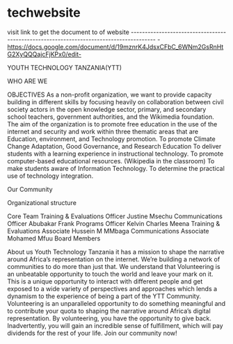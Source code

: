 # techwebsite
visit link to get the document to of website               ---------------------------------------------------------------------------------------         - https://docs.google.com/document/d/19mznrK4JdsxCFbC_6WNm2GsRnHtG2XyQQQajcFjKPx0/edit-







YOUTH TECHNOLOGY TANZANIA(YTT)
<!-- Youth technology Tanzania (YTT) is a Non-Profit organization based in Tanzania dedicated to bridging Free education on technology, Cyber security, Free access to information, Entrepreneurship skills, Leadership skills, Research skills, Climate change, and sustainability issues to the young generation in Primary and Secondary schools. As a youth organization, we strive to promote the use of Open resources (web-based learning) like Wikipedia in the education system in Tanzania. We create this Organization to help youth meet their goals. -->
WHO ARE WE
<!-- We are youth enthused about open source tools and technologies and glad to help widen the internet ecosystem in our country. We are passionate about technology and motivating others to succeed in life. We focused on a Wikimedian and believe it takes people like us to make that great impact.
Together we will
Learn from each other, support each other, and strengthen our network.
Identify focus areas and long-term goals for advocacy and policy-making.
Advocate the value of free knowledge in education
Build capacity in our community, educational institutions, and other actors in the education sector.
Helping others realize their true potential, especially recognizing the ability they have and how to use it. -->


OBJECTIVES
As a non-profit organization, we want to provide capacity building in different skills by focusing heavily on collaboration between civil society actors in the open knowledge sector, primary, and secondary school teachers, government authorities, and the Wikimedia foundation. 
The aim of the organization is to promote free education in the use of the internet and security and work within three thematic areas that are Education, environment, and Technology promotion.
To promote Climate Change Adaptation, Good Governance, and Research Education
To deliver students with a learning experience in instructional technology.
To promote computer-based educational resources. (Wikipedia in the classroom)
To make students aware of Information Technology.
To determine the practical use of technology integration.




















<!-- Strategic Goals
*Training and Development: We are focused on adding value to the skill sets of both community members and organizations. We are passionate about identifying skill gaps and providing relevant content to bridge those gaps. We are also equipped to provide effective training for individuals and organizations in Technology among others.
*Capacity building: Capacity building is a core goal of our work. The (YTT)  team will support capacity building in all primary and Secondary schools by providing onboarding support, training, and  workshops
*Collaboration opportunities: We are committed to working together to achieve our goals and to foster opportunities to collaborate with people in our movement whose voices are often unheard and underrepresented.
*Communication and Storytelling: We will structure our engagement channels and communications to ensure smooth information-sharing practices to reach wider students in our movement.
*Awareness: We will ensure that our work shows the value of technology in education. We will highlight the activities of the (YTT) members for others in the movement to be aware of their work.
Representation: We will ensure volunteers of the small projects in our movement are represented in the activities run by the (YTT).
*Advocacy & Awareness: As a non-profit organization, our commitment is to Advocacy and Awareness creation for policy, policy change, etc. This dedication partly culminates in our drive to contribute to the Open Movement as a recognized affiliate of Wikimedia and Creative Commons.
*Consultancy Services: We are equipped to advise on Creative Commons and other areas of expertise as a non-profit. We create opportunities that invite all who work or have experience in the areas of our expertise to partner and collectively reach a greater impact. We also provide expert consultancy services in Research, Copyright, and licensing along with Kiwix Deployment.
*Digitization and Digitalisation: As part of our attempt to contribute to the digital representation of Tanzania and its culture, we have developed programs and events as an avenue to contribute our quota to a well-represented Africa.  -->
































Our Community
<!-- Our organization runs on the passion of our dedicated community of volunteers. People who are devoted to learning and contributing their quota to bridging the skills in technology, cyber sec, climate change mitigation,  and Research. It is this dedication that culminates in our drive to contribute to our Movement.
Our Programs
As a non-profit, we desire to impact lives in diverse ways. We’re looking for opportunities to contribute to the African Development story. A story that resonates with the quality, impact, and importance of our programs. -->






































Organizational structure






Core Team
Training & Evaluations Officer
Justine Msechu
Communications Officer
Abubakar Frank
Programs Officer
Kelvin Charles Meena
Training & Evaluations Associate
Hussein M MMbaga
Communications Associate
Mohamed Mfuu
Board Members




















About us
Youth Technology Tanzania it has  a mission to shape the narrative around Africa’s representation on the internet. We’re building a network of communities to do more than just that. We understand that Volunteering is an unbeatable opportunity to touch the world and leave your mark on it.
This is a unique opportunity to interact with different people and get exposed to a wide variety of perspectives and approaches which lends a dynamism to the experience of being a part of the YTT Community.
Volunteering is an unparalleled opportunity to do something meaningful and to contribute your quota to shaping the narrative around Africa’s digital representation. By volunteering, you have the opportunity to give back. Inadvertently, you will gain an incredible sense of fulfillment, which will pay dividends for the rest of your life.
Join our community now!

                                                         